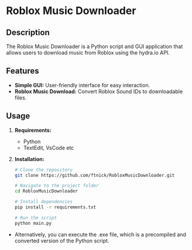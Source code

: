 # Roblox Music Downloader

## Description

The Roblox Music Downloader is a Python script and GUI application that allows users to download music from Roblox using the hydra.io API.

## Features

- **Simple GUI:** User-friendly interface for easy interaction.
- **Roblox Music Download:** Convert Roblox Sound IDs to downloadable files.

## Usage

1. **Requirements:**
   - Python
   - TextEdit, VsCode etc

2. **Installation:**
   ```bash
   # Clone the repository
   git clone https://github.com/ftnick/RobloxMusicDownloader.git

   # Navigate to the project folder
   cd RobloxMusicDownloader

   # Install dependencies
   pip install -r requirements.txt

   # Run the script
   python main.py
   
- Alternatively, you can execute the .exe file, which is a precompiled and converted version of the Python script.

